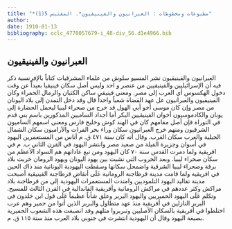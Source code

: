 ```yaml
---
title: "*مطبوعات ومخطوطات : العبرانيون والفينيقيون*. المقتبس 5(1)"
author: 
date: 1910-01-13
bibliography: oclc_4770057679-i_48-div_56.d1e4966.bib
---
```




##  العبرانيون والفينيقيون 


 العبرانيون والفينيقيون  نشر  المسيو سلوش  من علماء المشرقيات كتاباً  بالإفرنسية ذكر فيه أن الإسرائيليين والفينيقيين من عنصر و  احد  وليس أصل سكان فينيقيا بعيداً عن وقت دخول الهكسوس أي العرب إلى مصر. ومعنى فينيقي ساكن الكثبان والرمال الحمراء وكان الفينيقيون والعبرانيون عل عهد القضاة شعباً واحداً قال وقد دخل التمدن إلى بلاد اليونان من مصر وإن كان موسى أخو أبي الهول قد خرج من صحراء ليبيا ليحمل الحضارة إلى يونان والكادموسيون أخوان الفينيقيين البكر أما أجداد الساميين المذكورين باسم بني قدم في التوراة فإن أصل مقامهم كان في الهند كوش وخليج فارس ومعنى اسمهم الساميون الشرقيون ومنهم خرج العبرانيون سكان وراء بحر الفرات والآراميون سكان الشمال الجبلية والعرب سكان الغرب. وقال أنه كان سنة  ٤٧١  ق. م أناس من المستعمرين اليهود في أسوان وجزيرة الفيلة من صعيد مصر وانتشر اليهود في القرن الثاني ب. م في افريقية ولما دمرت القدس سنة  ٧٠  كان اليهود ومن تبع عاداتهم هم السواد الأعظم من سكان صحراء ليبيا. وبعد الحروب التي نشبت بين يهود اليونان ويهود الرومان خربت بلاد برقة وصحراء ليبيا الشرقية واضمحل سكانها وسقطت اليهودية اليونانية منذ ذاك الحين في افريقية ولما قامت مدينة قرطاجنة الرومانية عَلَى أنقاض قرطاجنة الفينيقية أصبحت مدينة تقاليد اليهود التلموديين وامتدت المستعمرات اليهودية إلى من قرطاجنة بلاد مراكش وكثر عددهم في مراكش الرومانية وأفريقية الفاندالية في القرن الثالث للمسيح. وتكلم عَلَى اليهود الحميريين واليهود البربر وعلق شأناً عظيماً عَلَى قول ابن خلدون في البربر النازلين في أفريقية منذ عهد متطاول والبربر الذين أتوا من حمير وهم عرب اختلطوا في أفريقية بالسكان الأصليين وتبربروا مثلهم وقد انصبغت هذه الشعوب الحميرية بصبغة اليهود وقال أن اليهودية انتشرت في جنوبي بلاد العرب منذ سنة  ١١٥  ق. م. 
